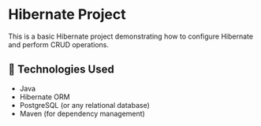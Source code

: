 # Hibernate Project

This is a basic Hibernate project demonstrating how to configure Hibernate and perform CRUD operations.

## 📌 Technologies Used
- Java
- Hibernate ORM
- PostgreSQL (or any relational database)
- Maven (for dependency management)
